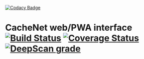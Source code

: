 [![Codacy Badge](https://api.codacy.com/project/badge/Grade/1a5526b57ac042f9baaab554fdb141ba)](https://app.codacy.com/app/cache-project/cachenet-web?utm_source=github.com&utm_medium=referral&utm_content=cache-project/cachenet-web&utm_campaign=Badge_Grade_Dashboard)
# CacheNet web/PWA interface [![Build Status](https://travis-ci.com/cache-project/cachenet-web.svg?branch=master)](https://travis-ci.com/cache-project/cachenet-web) [![Coverage Status](https://coveralls.io/repos/github/cache-project/cachenet-web/badge.svg?branch=master)](https://coveralls.io/github/cache-project/cachenet-web?branch=master) [![DeepScan grade](https://deepscan.io/api/teams/5189/projects/6963/branches/62376/badge/grade.svg)](https://deepscan.io/dashboard#view=project&tid=5189&pid=6963&bid=62376)
